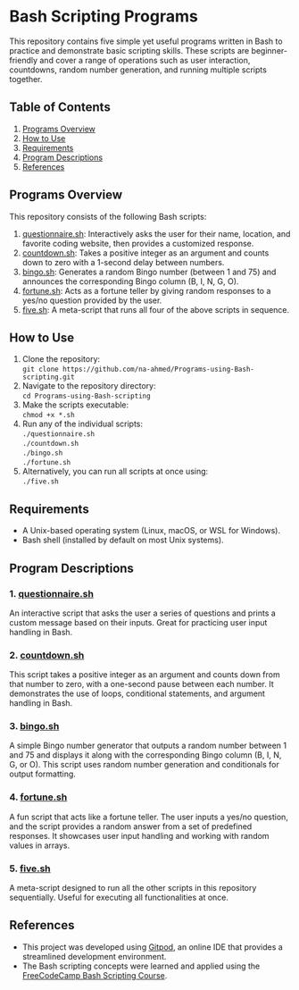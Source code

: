 # Bash Scripting Programs
This repository contains five simple yet useful programs written in Bash to practice and demonstrate basic scripting skills. These scripts are beginner-friendly and cover a range of operations such as user interaction, countdowns, random number generation, and running multiple scripts together.

## Table of Contents
1. [Programs Overview](#programs-overview)
2. [How to Use](#how-to-use)
3. [Requirements](#requirements)
4. [Program Descriptions](#program-descriptions)
5. [References](#references)

## Programs Overview
This repository consists of the following Bash scripts:
1. [questionnaire.sh](#1-questionnairesh): Interactively asks the user for their name, location, and favorite coding website, then provides a customized response.
2. [countdown.sh](#2-countdownsh): Takes a positive integer as an argument and counts down to zero with a 1-second delay between numbers.
3. [bingo.sh](#3-bingosh): Generates a random Bingo number (between 1 and 75) and announces the corresponding Bingo column (B, I, N, G, O).
4. [fortune.sh](#4-fortunesh): Acts as a fortune teller by giving random responses to a yes/no question provided by the user.
5. [five.sh](#5-fivesh): A meta-script that runs all four of the above scripts in sequence.

## How to Use
1. Clone the repository:<br>
   `git clone https://github.com/na-ahmed/Programs-using-Bash-scripting.git`
2. Navigate to the repository directory:<br>
   `cd Programs-using-Bash-scripting`
3. Make the scripts executable:<br>
   `chmod +x *.sh`
4. Run any of the individual scripts:<br>
   `./questionnaire.sh`<br>
   `./countdown.sh`<br>
   `./bingo.sh`<br>
   `./fortune.sh`<br>
5. Alternatively, you can run all scripts at once using:<br>
   `./five.sh`
## Requirements
<ul>
<li>A Unix-based operating system (Linux, macOS, or WSL for Windows).</li>
<li>Bash shell (installed by default on most Unix systems).</li>
</ul>

## Program Descriptions
### 1. [questionnaire.sh](/questionnaire.sh)
An interactive script that asks the user a series of questions and prints a custom message based on their inputs. Great for practicing user input handling in Bash.

### 2. [countdown.sh](/countdown.sh)
This script takes a positive integer as an argument and counts down from that number to zero, with a one-second pause between each number. It demonstrates the use of loops, conditional statements, and argument handling in Bash.

### 3. [bingo.sh](/bingo.sh)
A simple Bingo number generator that outputs a random number between 1 and 75 and displays it along with the corresponding Bingo column (B, I, N, G, or O). This script uses random number generation and conditionals for output formatting.

### 4. [fortune.sh](/fortune.sh)
A fun script that acts like a fortune teller. The user inputs a yes/no question, and the script provides a random answer from a set of predefined responses. It showcases user input handling and working with random values in arrays.

### 5. [five.sh](/five.sh)
A meta-script designed to run all the other scripts in this repository sequentially. Useful for executing all functionalities at once.

## References
<ul>
   <li>This project was developed using <a href="https://gitpod.io">Gitpod</a>, an online IDE that provides a streamlined development environment.</li>
   <li>The Bash scripting concepts were learned and applied using the <a href="https://www.freecodecamp.org/learn/relational-database/learn-bash-scripting-by-building-five-programs/build-five-programs">FreeCodeCamp Bash Scripting Course</a>.</li>
</ul>

